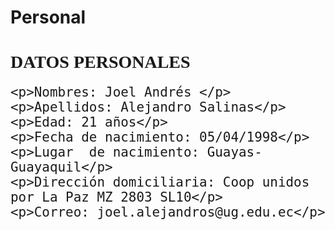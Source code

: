 # Personal
<html>
  <head>
    <title> MI PAGINA WEB</title>
  </head>
  <body>
  <font face= "Arial Black">
    <h1>DATOS PERSONALES</h1>
  </font>
    <font size="5px" face="Arial Rounded MT Bold">

    <p>Nombres: Joel Andrés </p>
    <p>Apellidos: Alejandro Salinas</p>
    <p>Edad: 21 años</p>
    <p>Fecha de nacimiento: 05/04/1998</p>
    <p>Lugar  de nacimiento: Guayas-Guayaquil</p>
    <p>Dirección domiciliaria: Coop unidos por La Paz MZ 2803 SL10</p>
    <p>Correo: joel.alejandros@ug.edu.ec</p>

  </font>

  </body>
</html> 
